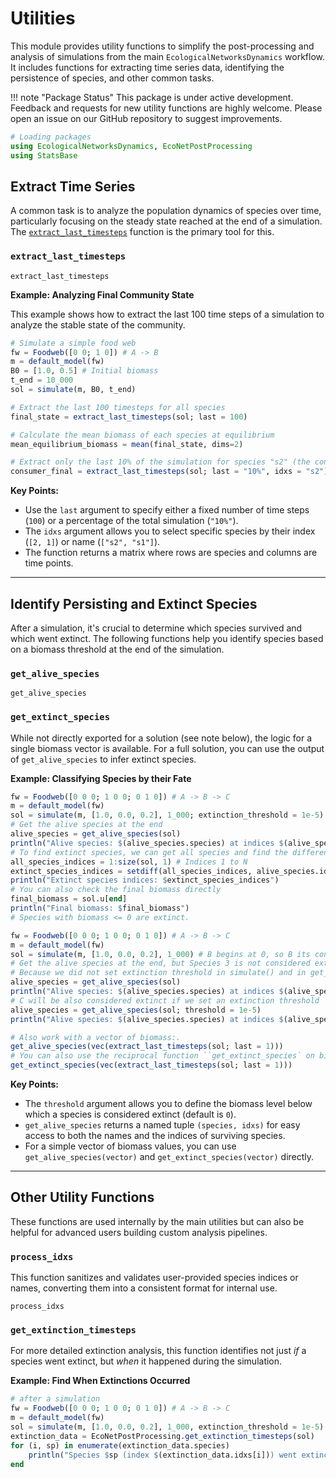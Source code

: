 # Utilities

This module provides utility functions to simplify the post-processing and analysis of simulations from the main `EcologicalNetworksDynamics` workflow. It includes functions for extracting time series data, identifying the persistence of species, and other common tasks.

!!! note "Package Status"
    This package is under active development. Feedback and requests for new utility functions are highly welcome. Please open an issue on our GitHub repository to suggest improvements.

```julia
# Loading packages
using EcologicalNetworksDynamics, EcoNetPostProcessing
using StatsBase
```

## Extract Time Series

A common task is to analyze the population dynamics of species over time, particularly focusing on the steady state reached at the end of a simulation. The [`extract_last_timesteps`](@ref) function is the primary tool for this.

### `extract_last_timesteps`

```@docs
extract_last_timesteps
```

**Example: Analyzing Final Community State**

This example shows how to extract the last 100 time steps of a simulation to analyze the stable state of the community.

```julia
# Simulate a simple food web
fw = Foodweb([0 0; 1 0]) # A -> B
m = default_model(fw)
B0 = [1.0, 0.5] # Initial biomass
t_end = 10_000
sol = simulate(m, B0, t_end)

# Extract the last 100 timesteps for all species
final_state = extract_last_timesteps(sol; last = 100)

# Calculate the mean biomass of each species at equilibrium
mean_equilibrium_biomass = mean(final_state, dims=2)

# Extract only the last 10% of the simulation for species "s2" (the consumer)
consumer_final = extract_last_timesteps(sol; last = "10%", idxs = "s2")
```

**Key Points:**

* Use the `last` argument to specify either a fixed number of time steps (`100`) or a percentage of the total simulation (`"10%"`).
* The `idxs` argument allows you to select specific species by their index (`[2, 1]`) or name (`["s2", "s1"]`).
* The function returns a matrix where rows are species and columns are time points.

---

## Identify Persisting and Extinct Species

After a simulation, it's crucial to determine which species survived and which went extinct. The following functions help you identify species based on a biomass threshold at the end of the simulation.

### `get_alive_species`

```@docs
get_alive_species
```

### `get_extinct_species`

While not directly exported for a solution (see note below), the logic for a single biomass vector is available. For a full solution, you can use the output of `get_alive_species` to infer extinct species.

**Example: Classifying Species by their Fate**

```julia
fw = Foodweb([0 0 0; 1 0 0; 0 1 0]) # A -> B -> C
m = default_model(fw)
sol = simulate(m, [1.0, 0.0, 0.2], 1_000; extinction_threshold = 1e-5) # B begins at 0, so B its consumer C will go extinct
# Get the alive species at the end
alive_species = get_alive_species(sol)
println("Alive species: $(alive_species.species) at indices $(alive_species.idxs)")
# To find extinct species, we can get all species and find the difference
all_species_indices = 1:size(sol, 1) # Indices 1 to N
extinct_species_indices = setdiff(all_species_indices, alive_species.idxs)
println("Extinct species indices: $extinct_species_indices")
# You can also check the final biomass directly
final_biomass = sol.u[end]
println("Final biomass: $final_biomass")
# Species with biomass <= 0 are extinct.
```

```julia
fw = Foodweb([0 0 0; 1 0 0; 0 1 0]) # A -> B -> C
m = default_model(fw)
sol = simulate(m, [1.0, 0.0, 0.2], 1_000) # B begins at 0, so B its consumer C will go extinct
# Get the alive species at the end, but Species 3 is not considered extinct
# Because we did not set extinction threshold in simulate() and in get_alive_species()
alive_species = get_alive_species(sol)
println("Alive species: $(alive_species.species) at indices $(alive_species.idxs)")
# C will be also considered extinct if we set an extinction threshold
alive_species = get_alive_species(sol; threshold = 1e-5)
println("Alive species: $(alive_species.species) at indices $(alive_species.idxs)")

# Also work with a vector of biomass:.
get_alive_species(vec(extract_last_timesteps(sol; last = 1)))
# You can also use the reciprocal function ``get_extinct_species` on biomass vector:
get_extinct_species(vec(extract_last_timesteps(sol; last = 1)))
```

**Key Points:**

* The `threshold` argument allows you to define the biomass level below which a species is considered extinct (default is `0`).
* `get_alive_species` returns a named tuple `(species, idxs)` for easy access to both the names and the indices of surviving species.
* For a simple vector of biomass values, you can use `get_alive_species(vector)` and `get_extinct_species(vector)` directly.

---

## Other Utility Functions

These functions are used internally by the main utilities but can also be helpful for advanced users building custom analysis pipelines.

### `process_idxs`

This function sanitizes and validates user-provided species indices or names, converting them into a consistent format for internal use.

```@docs
process_idxs
```

### `get_extinction_timesteps`

For more detailed extinction analysis, this function identifies not just *if* a species went extinct, but *when* it happened during the simulation.

**Example: Find When Extinctions Occurred**

```julia
# after a simulation
fw = Foodweb([0 0 0; 1 0 0; 0 1 0]) # A -> B -> C
m = default_model(fw)
sol = simulate(m, [1.0, 0.0, 0.2], 1_000, extinction_threshold = 1e-5)
extinction_data = EcoNetPostProcessing.get_extinction_timesteps(sol)
for (i, sp) in enumerate(extinction_data.species)
    println("Species $sp (index $(extinction_data.idxs[i])) went extinct at timestep $(extinction_data.extinction_timestep[i])")
end
```
